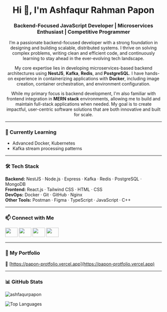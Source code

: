<h1 align="center">Hi 👋, I'm Ashfaqur Rahman Papon</h1>

<h3 align="center">Backend-Focused JavaScript Developer | Microservices Enthusiast | Competitive Programmer</h3>

<p align="center">
I’m a passionate backend-focused developer with a strong foundation in designing and building scalable, distributed systems. I thrive on solving complex problems, writing clean and efficient code, and continuously learning to stay ahead in the ever-evolving tech landscape.
</p>

<p align="center">
My core expertise lies in developing microservices-based backend architectures using <b>NestJS</b>, <b>Kafka</b>, <b>Redis</b>, and <b>PostgreSQL</b>. I have hands-on experience in containerizing applications with <b>Docker</b>, including image creation, container orchestration, and environment configuration.
</p>

<p align="center">
While my primary focus is backend development, I'm also familiar with frontend integration in <b>MERN stack</b> environments, allowing me to build and maintain full-stack applications when needed. My goal is to create impactful, user-centric software solutions that are both innovative and built for scale.
</p>

---

### 🌱 Currently Learning

- Advanced Docker, Kubernetes
- Kafka stream processing patterns

---

### 🛠️ Tech Stack

**Backend:** NestJS · Node.js · Express · Kafka · Redis · PostgreSQL · MongoDB  
**Frontend:** React.js · Tailwind CSS · HTML · CSS  
**DevOps:** Docker · Git · GitHub · Nginx  
**Other Tools:** Postman · Figma · TypeScript · JavaScript · C++

---

### 📫 Connect with Me

<p align="left">
  <a href="https://www.linkedin.com/in/ashfaqur-rahman-papon/" target="_blank"><img src="https://raw.githubusercontent.com/rahuldkjain/github-profile-readme-generator/master/src/images/icons/Social/linked-in-alt.svg" height="30" width="40"/></a>
  <a href="https://www.codechef.com/users/ar_papon" target="_blank"><img src="https://cdn.jsdelivr.net/npm/simple-icons@3.1.0/icons/codechef.svg" height="30" width="40"/></a>
  <a href="https://codeforces.com/profile/arp75" target="_blank"><img src="https://raw.githubusercontent.com/rahuldkjain/github-profile-readme-generator/master/src/images/icons/Social/codeforces.svg" height="30" width="40"/></a>
  <a href="https://leetcode.com/u/arpapon/" target="_blank"><img src="https://raw.githubusercontent.com/rahuldkjain/github-profile-readme-generator/master/src/images/icons/Social/leet-code.svg" height="30" width="40"/></a>
</p>

---

### 📂 My Portfolio
🔗 [https://papon-protfolio.vercel.app](https://papon-protfolio.vercel.app)

---

### 📊 GitHub Stats

<p align="left">
  <img src="https://github-readme-stats.vercel.app/api?username=ashfaqurpapon&show_icons=true&locale=en" alt="ashfaqurpapon" />
</p>
<p align="left">
  <img src="https://github-readme-stats.vercel.app/api/top-langs?username=ashfaqurpapon&show_icons=true&locale=en&layout=compact" alt="Top Languages" />
</p>
